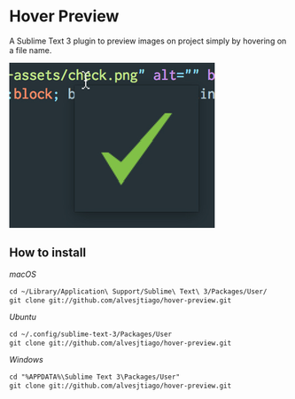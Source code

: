 # Hover Preview

A Sublime Text 3 plugin to preview images on project simply by hovering on a file name.

![Example](example.jpg)

## How to install

_macOS_
```
cd ~/Library/Application\ Support/Sublime\ Text\ 3/Packages/User/
git clone git://github.com/alvesjtiago/hover-preview.git
```

_Ubuntu_
```
cd ~/.config/sublime-text-3/Packages/User
git clone git://github.com/alvesjtiago/hover-preview.git
```

_Windows_
```
cd "%APPDATA%\Sublime Text 3\Packages/User"
git clone git://github.com/alvesjtiago/hover-preview.git
```
